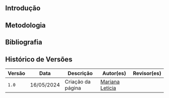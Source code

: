 ## Introdução

## Metodologia 

<!-- precisa conter de preferencia: os objetivos, escopos, métodos(quais tipo de entrevistas etc.), como será selecionado os participantes, preparação para as entrevistas, os problemas encontrados(como lidar com isso), feedback do usuário, interpretação de dados colhido(como será essa interpretação) , as possiveis melhorias e correções a serem feitas.

^^ lembrando que isso é um planejamento então significa que será como nós iremos lidar com esses dados, antes de, de fato obtê-los. -->

## Bibliografia


## Histórico de Versões

| Versão |    Data    | Descrição                                 | Autor(es)                                       | Revisor(es)                                    |
| ------ | :--------: | ----------------------------------------- | ----------------------------------------------- | ---------------------------------------------- |
| `1.0`   | 16/05/2024 | Criação da página                         | [Mariana Letícia](https://github.com/Marianannn) |     |